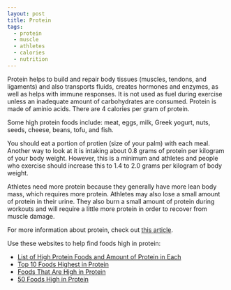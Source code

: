 ```yaml
---
layout: post
title: Protein
tags:
  - protein
  - muscle
  - athletes
  - calories
  - nutrition
---
```


Protein helps to build and repair body tissues (muscles, tendons, and 
ligaments) and also transports fluids, creates hormones and enzymes, as well 
as helps with immune responses. It is not used as fuel during exercise unless 
an inadequate amount of carbohydrates are consumed. Protein is made of aminio 
acids. There are 4 calories per gram of protein. 

Some high protein foods include: meat, eggs, milk, Greek yogurt, nuts, seeds, cheese, beans, tofu, and fish. 

You should eat a portion of protien (size of your palm) with each meal. 
Another way to look at it is intaking about 0.8 grams of protein 
per kilogram of your body weight. However, this is a minimum and athletes and people 
who exercise should increase this to 1.4 to 2.0 grams per kilogram of body weight. 

Athletes need more protein because they generally have more lean body mass, 
which requires more protein. Athletes may also lose a small amount of protein 
in their urine. They also burn a small amount of protein during workouts and 
will require a little more protein in order to recover from muscle damage. 

For more information about protein, check out [this article](http://www.precisionnutrition.com/all-about-protein).

Use these websites to help find foods high in protein:

- [List of High Protein Foods and Amount of Protein in Each](http://lowcarbdiets.about.com/od/whattoeat/a/highproteinfood.htm)
- [Top 10 Foods Highest in Protein](http://www.healthaliciousness.com/articles/foods-highest-in-protein.php)
- [Foods That Are High in Protein](http://www.building-muscle101.com/food-high-in-protein.html)
- [50 Foods High in Protein](http://theconsciouslife.com/foods-high-in-protein.htm)
